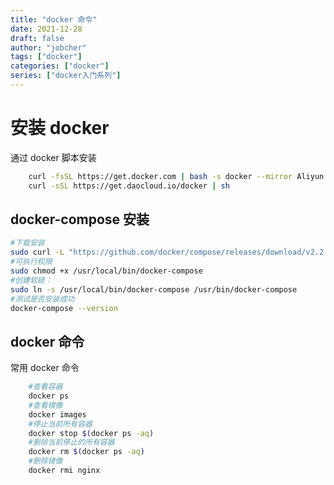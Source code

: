 ```yaml
---
title: "docker 命令"
date: 2021-12-28
draft: false
author: "jobcher"
tags: ["docker"]
categories: ["docker"]
series: ["docker入门系列"]
---
```


# 安装 docker

通过 docker 脚本安装

```sh
    curl -fsSL https://get.docker.com | bash -s docker --mirror Aliyun
    curl -sSL https://get.daocloud.io/docker | sh
```

## docker-compose 安装

```sh
#下载安装
sudo curl -L "https://github.com/docker/compose/releases/download/v2.2.2/docker-compose-$(uname -s)-$(uname -m)" -o /usr/local/bin/docker-compose
#可执行权限
sudo chmod +x /usr/local/bin/docker-compose
#创建软链：
sudo ln -s /usr/local/bin/docker-compose /usr/bin/docker-compose
#测试是否安装成功
docker-compose --version
```

## docker 命令

常用 docker 命令

```sh
    #查看容器
    docker ps
    #查看镜像
    docker images
    #停止当前所有容器
    docker stop $(docker ps -aq)
    #删除当前停止的所有容器
    docker rm $(docker ps -aq)
    #删除镜像
    docker rmi nginx
```
